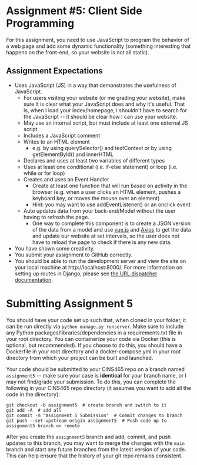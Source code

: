 # Assignment #5: Client Side Programming

For this assignment, you need to use JavaScript to program the behavior of a web page and add some dynamic functionality (something interesting that happens on the front-end, so your website is not all static).

## Assignment Expectations

* Uses JavaScript (JS) in a way that demonstrates the usefulness of JavaScript.
  * For users visiting your website (or me grading your website), make sure it is clear what your JavaScript does and why it's useful. That is, when I load your index/homepage, I shouldn't have to search for the JavaScript -- it should be clear how I can use your website.
  * May use an internal script, but must include at least one external JS script
  * Includes a JavaScript comment
  * Writes to an HTML element
    * e.g. by using querySelector() and textContext or by using getElementById() and innerHTML
  * Declares and uses at least two variables of different types
  * Uses at least one conditional (i.e. if-else statement) or loop (i.e. while or for loop)
  * Creates and uses an Event Handler
    * Create at least one function that will run based on activity in the browser (e.g. when a user clicks an HTML element, pushes a keyboard key, or moves the mouse over an element)
    * Hint: you may want to use addEventListener() or an onclick event
  * Auto updates data from your back-end/Model without the user having to refresh the page.
    * One way to complete this component is to create a JSON version of the data from a model and use [vue.js](https://vuejs.org/) and [Axios](https://axios-http.com/docs/intro) to get the data and update our website at set intervals, so the user does not have to reload the page to check if there is any new data.
* You have shown some creativity.
* You submit your assignment to GitHub correctly.
* You should be able to run the development server and view the site on your local machine at http://localhost:8000/. For more information on setting up routes in Django, please see [the URL dispatcher documentation](https://docs.djangoproject.com/en/4.0/topics/http/urls/).

# Submitting Assignment 5

You should have your code set up such that, when cloned in your folder, it can be run directly via `python manage.py runserver`. Make sure to include any Python packages/libraries/dependencies in a requirements.txt file in your root directory. You can containerize your code via Docker (this is optional, but recommended). If you choose to do this, you should have a Dockerfile in your root directory and a docker-compose.yml in your root directory from which your project can be built and launched.<br>

Your code should be submitted to your CINS465 repo on a branch named `assignment5` -- make sure your case is **identical** for your branch name, or I may not find/grade your submission. To do this, you can complete the following in your CINS465 repo directory (it assumes you want to add all the code in the directory):

```
git checkout -b assignment5  # create branch and switch to it
git add -A  # add all
git commit -m "Assignment 5 Submission"  # Commit changes to branch
git push --set-upstream origin assignment5  # Push code up to assignment5 branch on remote
```

After you create the `assignment5` branch and add, commit, and push updates to this branch, you may want to merge the changes with the `main` branch and start any future branches from the latest version of your code. This can help ensure that the history of your git repo remains consistent.
